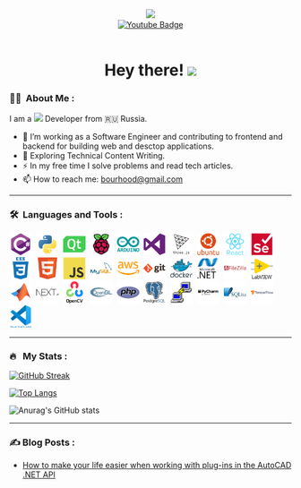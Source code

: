<div id="header" align="center">
  <img src="https://media.giphy.com/media/dX7VYZdd4t20rTyRpY/giphy.gif" width="155"/>
  
  <div id="badges" align="center">
    <a href="https://www.youtube.com/BouRHooD">
      <img src="https://img.shields.io/badge/YouTube-red?style=for-the-badge&logo=youtube&logoColor=white" alt="Youtube Badge"/>
    </a>
  </div>
  
  <img src="https://komarev.com/ghpvc/?username=BouRHooD&style=flat-square&color=blue" alt=""/>
</div>

<h1 align="center">
  Hey there!
  <img src="https://media.giphy.com/media/hvRJCLFzcasrR4ia7z/giphy.gif" width="30px"/>
</h1>

### :man_technologist: &nbsp;About Me :

I am a <img src="https://media.giphy.com/media/WUlplcMpOCEmTGBtBW/giphy.gif" width="30"> Developer from 🇷🇺 Russia.

- 🔭 I’m working as a Software Engineer and contributing to frontend and backend for building web and desctop applications.
- 🌱 Exploring Technical Content Writing.
- ⚡ In my free time I solve problems and read tech articles.
- 📫 How to reach me: bourhood@gmail.com

---

### 🛠 &nbsp;Languages and Tools :

<p>
<img src="https://github.com/devicons/devicon/blob/master/icons/csharp/csharp-original.svg" title="C#" alt="C#" width="40" height="40"/>&nbsp;
<img src="https://github.com/devicons/devicon/blob/master/icons/python/python-original.svg" title="Python" alt="Python" width="40" height="40"/>&nbsp;
<img src="https://github.com/devicons/devicon/blob/master/icons/qt/qt-original.svg" title="Qt" alt="Qt" width="40" height="40"/>&nbsp;
<img src="https://github.com/devicons/devicon/blob/master/icons/raspberrypi/raspberrypi-original.svg" title="Raspberrypi" alt="Raspberrypi" width="40" height="40"/>&nbsp;
<img src="https://github.com/devicons/devicon/blob/master/icons/arduino/arduino-original-wordmark.svg" title="Arduino" alt="Arduino" width="40" height="40"/>&nbsp;
<img src="https://github.com/devicons/devicon/blob/master/icons/visualstudio/visualstudio-plain.svg" title="visualstudio" alt="visualstudio" width="40" height="40"/>&nbsp;
<img src="https://github.com/devicons/devicon/blob/master/icons/threejs/threejs-original-wordmark.svg" title="threejs" alt="threejs" width="40" height="40"/>&nbsp;
<img src="https://github.com/devicons/devicon/blob/master/icons/ubuntu/ubuntu-plain-wordmark.svg" title="Raspberrypi" alt="Raspberrypi" width="40" height="40"/>&nbsp;
<img src="https://github.com/devicons/devicon/blob/master/icons/react/react-original-wordmark.svg" title="React" alt="React" width="40" height="40"/>&nbsp;
<img src="https://github.com/devicons/devicon/blob/master/icons/selenium/selenium-original.svg" title="Selenium" alt="Selenium" width="40" height="40"/>&nbsp;
<img src="https://github.com/devicons/devicon/blob/master/icons/css3/css3-plain-wordmark.svg"  title="CSS3" alt="CSS" width="40" height="40"/>&nbsp;
<img src="https://github.com/devicons/devicon/blob/master/icons/html5/html5-original.svg" title="HTML5" alt="HTML" width="40" height="40"/>&nbsp;
<img src="https://github.com/devicons/devicon/blob/master/icons/javascript/javascript-original.svg" title="JavaScript" alt="JavaScript" width="40" height="40"/>&nbsp;
<img src="https://github.com/devicons/devicon/blob/master/icons/mysql/mysql-original-wordmark.svg" title="MySQL"  alt="MySQL" width="40" height="40"/>&nbsp;
<img src="https://github.com/devicons/devicon/blob/master/icons/amazonwebservices/amazonwebservices-plain-wordmark.svg" title="AWS" alt="AWS" width="40" height="40"/>&nbsp;
<img src="https://github.com/devicons/devicon/blob/master/icons/git/git-original-wordmark.svg" title="Git" **alt="Git" width="40" height="40"/>&nbsp;
<img src="https://github.com/devicons/devicon/blob/master/icons/docker/docker-original-wordmark.svg" title="docker" **alt="docker" width="40" height="40"/>&nbsp;
<img src="https://github.com/devicons/devicon/blob/master/icons/dot-net/dot-net-original-wordmark.svg" title="dot" **alt="dot" width="40" height="40"/>&nbsp;
<img src="https://github.com/devicons/devicon/blob/master/icons/filezilla/filezilla-plain-wordmark.svg" title="filezilla" **alt="filezilla" width="40" height="40"/>&nbsp;
<img src="https://github.com/devicons/devicon/blob/master/icons/labview/labview-original-wordmark.svg" title="labview" **alt="labview" width="40" height="40"/>&nbsp;
<img src="https://github.com/devicons/devicon/blob/master/icons/matlab/matlab-original.svg" title="matlab" **alt="matlab" width="40" height="40"/>&nbsp;
<img src="https://github.com/devicons/devicon/blob/master/icons/nextjs/nextjs-original-wordmark.svg" title="nextjs" **alt="nextjs" width="40" height="40"/>&nbsp;
<img src="https://github.com/devicons/devicon/blob/master/icons/opencv/opencv-original-wordmark.svg" title="opencv" **alt="opencv" width="40" height="40"/>&nbsp;
<img src="https://github.com/devicons/devicon/blob/master/icons/opengl/opengl-original.svg" title="opengl" **alt="opengl" width="40" height="40"/>&nbsp;
<img src="https://github.com/devicons/devicon/blob/master/icons/php/php-original.svg" title="php" **alt="php" width="40" height="40"/>&nbsp;
<img src="https://github.com/devicons/devicon/blob/master/icons/postgresql/postgresql-original-wordmark.svg" title="postgresql" **alt="postgresql" width="40" height="40"/>&nbsp;
<img src="https://github.com/devicons/devicon/blob/master/icons/putty/putty-original.svg" title="putty" **alt="putty" width="40" height="40"/>&nbsp;
<img src="https://github.com/devicons/devicon/blob/master/icons/pycharm/pycharm-original-wordmark.svg" title="pycharm" **alt="pycharm" width="40" height="40"/>&nbsp;
<img src="https://github.com/devicons/devicon/blob/master/icons/sqlite/sqlite-original-wordmark.svg" title="sqlite" **alt="sqlite" width="40" height="40"/>&nbsp;
<img src="https://github.com/devicons/devicon/blob/master/icons/tensorflow/tensorflow-original-wordmark.svg" title="tensorflow" **alt="tensorflow" width="40" height="40"/>&nbsp;
<img src="https://github.com/devicons/devicon/blob/master/icons/vscode/vscode-original-wordmark.svg" title="vscode" **alt="vscode" width="40" height="40"/>&nbsp;
</p>

---

### 🔥 &nbsp; My Stats :
[![GitHub Streak](http://github-readme-streak-stats.herokuapp.com?user=BouRHooD&theme=dark&background=000000)](https://git.io/streak-stats)

[![Top Langs](https://github-readme-stats.vercel.app/api/top-langs/?username=BouRHooD&layout=compact&theme=vision-friendly-dark&hide=Jupyter+Notebook,HTML)](https://github.com/anuraghazra/github-readme-stats)

![Anurag's GitHub stats](https://github-readme-stats.vercel.app/api?username=anuraghazra&hide=contribs,prs)

---

### ✍️ Blog Posts : 
<!-- BLOG-POST-LIST:START -->
- [How to make your life easier when working with plug-ins in the AutoCAD .NET API](https://habr.com/ru/sandbox/175936/)
<!-- BLOG-POST-LIST:END -->

<!--
**BouRHooD/BouRHooD** is a ✨ _special_ ✨ repository because its `README.md` (this file) appears on your GitHub profile.

Here are some ideas to get you started:

- 🔭 I’m currently working on ...
- 🌱 I’m currently learning ...
- 👯 I’m looking to collaborate on ...
- 🤔 I’m looking for help with ...
- 💬 Ask me about ...
- 📫 How to reach me: ...
- 😄 Pronouns: ...
- ⚡ Fun fact: ...
-->
